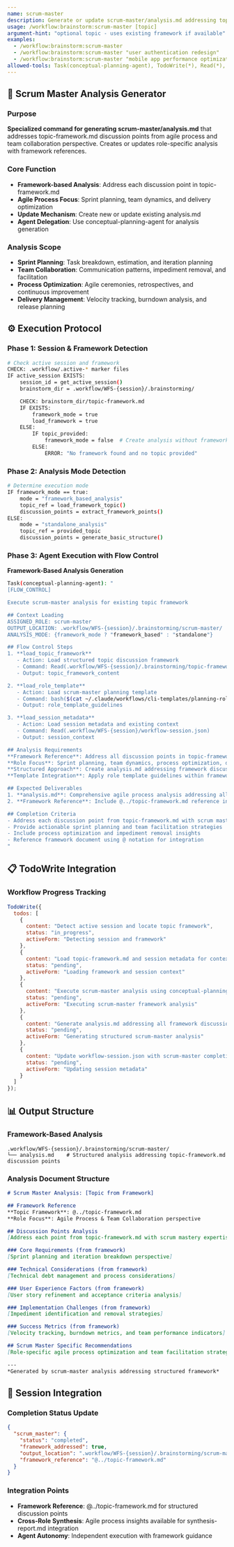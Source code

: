 ```yaml
---
name: scrum-master
description: Generate or update scrum-master/analysis.md addressing topic-framework discussion points
usage: /workflow:brainstorm:scrum-master [topic]
argument-hint: "optional topic - uses existing framework if available"
examples:
  - /workflow:brainstorm:scrum-master
  - /workflow:brainstorm:scrum-master "user authentication redesign"
  - /workflow:brainstorm:scrum-master "mobile app performance optimization"
allowed-tools: Task(conceptual-planning-agent), TodoWrite(*), Read(*), Write(*)
---
```


## 🎯 **Scrum Master Analysis Generator**

### Purpose
**Specialized command for generating scrum-master/analysis.md** that addresses topic-framework.md discussion points from agile process and team collaboration perspective. Creates or updates role-specific analysis with framework references.

### Core Function
- **Framework-based Analysis**: Address each discussion point in topic-framework.md
- **Agile Process Focus**: Sprint planning, team dynamics, and delivery optimization
- **Update Mechanism**: Create new or update existing analysis.md
- **Agent Delegation**: Use conceptual-planning-agent for analysis generation

### Analysis Scope
- **Sprint Planning**: Task breakdown, estimation, and iteration planning
- **Team Collaboration**: Communication patterns, impediment removal, and facilitation
- **Process Optimization**: Agile ceremonies, retrospectives, and continuous improvement
- **Delivery Management**: Velocity tracking, burndown analysis, and release planning

## ⚙️ **Execution Protocol**

### Phase 1: Session & Framework Detection
```bash
# Check active session and framework
CHECK: .workflow/.active-* marker files
IF active_session EXISTS:
    session_id = get_active_session()
    brainstorm_dir = .workflow/WFS-{session}/.brainstorming/

    CHECK: brainstorm_dir/topic-framework.md
    IF EXISTS:
        framework_mode = true
        load_framework = true
    ELSE:
        IF topic_provided:
            framework_mode = false  # Create analysis without framework
        ELSE:
            ERROR: "No framework found and no topic provided"
```

### Phase 2: Analysis Mode Detection
```bash
# Determine execution mode
IF framework_mode == true:
    mode = "framework_based_analysis"
    topic_ref = load_framework_topic()
    discussion_points = extract_framework_points()
ELSE:
    mode = "standalone_analysis"
    topic_ref = provided_topic
    discussion_points = generate_basic_structure()
```

### Phase 3: Agent Execution with Flow Control
**Framework-Based Analysis Generation**

```bash
Task(conceptual-planning-agent): "
[FLOW_CONTROL]

Execute scrum-master analysis for existing topic framework

## Context Loading
ASSIGNED_ROLE: scrum-master
OUTPUT_LOCATION: .workflow/WFS-{session}/.brainstorming/scrum-master/
ANALYSIS_MODE: {framework_mode ? "framework_based" : "standalone"}

## Flow Control Steps
1. **load_topic_framework**
   - Action: Load structured topic discussion framework
   - Command: Read(.workflow/WFS-{session}/.brainstorming/topic-framework.md)
   - Output: topic_framework_content

2. **load_role_template**
   - Action: Load scrum-master planning template
   - Command: bash($(cat ~/.claude/workflows/cli-templates/planning-roles/scrum-master.md))
   - Output: role_template_guidelines

3. **load_session_metadata**
   - Action: Load session metadata and existing context
   - Command: Read(.workflow/WFS-{session}/workflow-session.json)
   - Output: session_context

## Analysis Requirements
**Framework Reference**: Address all discussion points in topic-framework.md from agile process and team collaboration perspective
**Role Focus**: Sprint planning, team dynamics, process optimization, delivery management
**Structured Approach**: Create analysis.md addressing framework discussion points
**Template Integration**: Apply role template guidelines within framework structure

## Expected Deliverables
1. **analysis.md**: Comprehensive agile process analysis addressing all framework discussion points
2. **Framework Reference**: Include @../topic-framework.md reference in analysis

## Completion Criteria
- Address each discussion point from topic-framework.md with scrum mastery expertise
- Provide actionable sprint planning and team facilitation strategies
- Include process optimization and impediment removal insights
- Reference framework document using @ notation for integration
"
```

## 📋 **TodoWrite Integration**

### Workflow Progress Tracking
```javascript
TodoWrite({
  todos: [
    {
      content: "Detect active session and locate topic framework",
      status: "in_progress",
      activeForm: "Detecting session and framework"
    },
    {
      content: "Load topic-framework.md and session metadata for context",
      status: "pending",
      activeForm: "Loading framework and session context"
    },
    {
      content: "Execute scrum-master analysis using conceptual-planning-agent with FLOW_CONTROL",
      status: "pending",
      activeForm: "Executing scrum-master framework analysis"
    },
    {
      content: "Generate analysis.md addressing all framework discussion points",
      status: "pending",
      activeForm: "Generating structured scrum-master analysis"
    },
    {
      content: "Update workflow-session.json with scrum-master completion status",
      status: "pending",
      activeForm: "Updating session metadata"
    }
  ]
});
```

## 📊 **Output Structure**

### Framework-Based Analysis
```
.workflow/WFS-{session}/.brainstorming/scrum-master/
└── analysis.md    # Structured analysis addressing topic-framework.md discussion points
```

### Analysis Document Structure
```markdown
# Scrum Master Analysis: [Topic from Framework]

## Framework Reference
**Topic Framework**: @../topic-framework.md
**Role Focus**: Agile Process & Team Collaboration perspective

## Discussion Points Analysis
[Address each point from topic-framework.md with scrum mastery expertise]

### Core Requirements (from framework)
[Sprint planning and iteration breakdown perspective]

### Technical Considerations (from framework)
[Technical debt management and process considerations]

### User Experience Factors (from framework)
[User story refinement and acceptance criteria analysis]

### Implementation Challenges (from framework)
[Impediment identification and removal strategies]

### Success Metrics (from framework)
[Velocity tracking, burndown metrics, and team performance indicators]

## Scrum Master Specific Recommendations
[Role-specific agile process optimization and team facilitation strategies]

---
*Generated by scrum-master analysis addressing structured framework*
```

## 🔄 **Session Integration**

### Completion Status Update
```json
{
  "scrum_master": {
    "status": "completed",
    "framework_addressed": true,
    "output_location": ".workflow/WFS-{session}/.brainstorming/scrum-master/analysis.md",
    "framework_reference": "@../topic-framework.md"
  }
}
```

### Integration Points
- **Framework Reference**: @../topic-framework.md for structured discussion points
- **Cross-Role Synthesis**: Agile process insights available for synthesis-report.md integration
- **Agent Autonomy**: Independent execution with framework guidance
